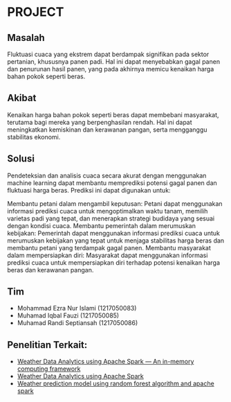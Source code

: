 # PROJECT

## Masalah

Fluktuasi cuaca yang ekstrem dapat berdampak signifikan pada sektor pertanian, khususnya panen padi. Hal ini dapat menyebabkan gagal panen dan penurunan hasil panen, yang pada akhirnya memicu kenaikan harga bahan pokok seperti beras.

## Akibat

Kenaikan harga bahan pokok seperti beras dapat membebani masyarakat, terutama bagi mereka yang berpenghasilan rendah. Hal ini dapat meningkatkan kemiskinan dan kerawanan pangan, serta mengganggu stabilitas ekonomi.

## Solusi

Pendeteksian dan analisis cuaca secara akurat dengan menggunakan machine learning dapat membantu memprediksi potensi gagal panen dan fluktuasi harga beras. Prediksi ini dapat digunakan untuk:

Membantu petani dalam mengambil keputusan: Petani dapat menggunakan informasi prediksi cuaca untuk mengoptimalkan waktu tanam, memilih varietas padi yang tepat, dan menerapkan strategi budidaya yang sesuai dengan kondisi cuaca.
Membantu pemerintah dalam merumuskan kebijakan: Pemerintah dapat menggunakan informasi prediksi cuaca untuk merumuskan kebijakan yang tepat untuk menjaga stabilitas harga beras dan membantu petani yang terdampak gagal panen.
Membantu masyarakat dalam mempersiapkan diri: Masyarakat dapat menggunakan informasi prediksi cuaca untuk mempersiapkan diri terhadap potensi kenaikan harga beras dan kerawanan pangan.

## Tim

- Mohammad Ezra Nur Islami (1217050083)
- Muhamad Iqbal Fauzi (1217050085)
- Muhamad Randi Septiansah (1217050086)

## Penelitian Terkait:

- [Weather Data Analytics using Apache Spark — An in-memory computing framework](http://ieeexplore.ieee.org/abstract/document/8245142/)
- [Weather Data Analytics using Apache Spark](http://ijsetr.com/uploads/231564IJSETR17010-265.pdf)
- [Weather prediction model using random forest algorithm and apache spark](https://www.academia.edu/download/61250669/92_Weather_Prediction_Model_Using_Random_Forest_Algorithm_and_Apache_Spark20191118-100940-1s0u6id.pdf)
